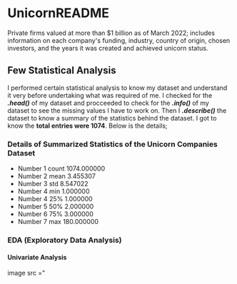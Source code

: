 # UnicornREADME
Private firms valued at more than $1 billion as of March 2022; includes information on each company's funding, industry, country of origin, chosen investors, and the years it was created and achieved unicorn status.
## Few Statistical Analysis
I performed certain statistical analysis to know my dataset and understand it very before undertaking what was required of me. I checked for the **_.head()_** of my dataset and procceeded to check for the **_.info()_** of my dataset to see the missing values I have to work on. Then I **_.describe()_** the dataset to know a summary of the statistics behind the dataset. I got to know the **total entries were 1074**. Below is the details;
### Details of Summarized Statistics of the Unicorn Companies Dataset
* Number 1 count    1074.000000
* Number 2 mean        3.455307
* Number 3 std         8.547022
* Number 4 min         1.000000
* Number 4 25%         1.000000
* Number 5 50%         2.000000
* Number 6 75%         3.000000
* Number 7 max       180.000000
### EDA (Exploratory Data Analysis)
#### Univariate Analysis
image src ="
